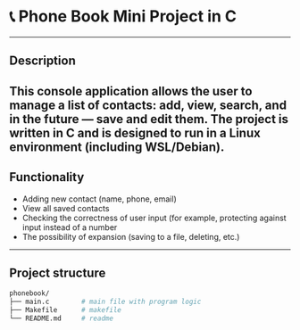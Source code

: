 # 📞 Phone Book Mini Project in C


---

## Description

This console application allows the user to manage a list of contacts: add, view, search, and in the future — save and edit them. The project is written in C and is designed to run in a Linux environment (including WSL/Debian).
---


## Functionality

- Adding new contact (name, phone, email)
- View all saved contacts
- Checking the correctness of user input (for example, protecting against input instead of a number
- The possibility of expansion (saving to a file, deleting, etc.)

---

## Project structure

```bash
phonebook/
├── main.c        # main file with program logic
├── Makefile      # makefile
└── README.md     # readme

